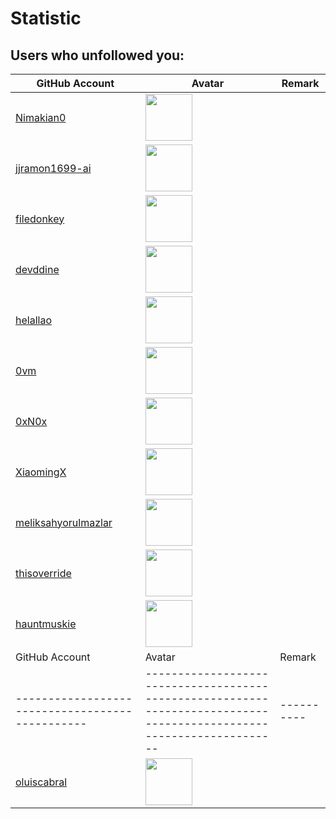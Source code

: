 # Statistic
## Users who unfollowed you:
| GitHub Account                                                | Avatar                                                                                                                             | Remark   |
|---------------------------------------------------------------|------------------------------------------------------------------------------------------------------------------------------------|----------|
| [Nimakian0](https://github.com/Nimakian0)                     | <a href="https://github.com/Nimakian0"><img src="https://github.com/Nimakian0.png" width=75px height=75px></a>                     |          |
| [jjramon1699-ai](https://github.com/jjramon1699-ai)           | <a href="https://github.com/jjramon1699-ai"><img src="https://github.com/jjramon1699-ai.png" width=75px height=75px></a>           |          |
| [filedonkey](https://github.com/filedonkey)                   | <a href="https://github.com/filedonkey"><img src="https://github.com/filedonkey.png" width=75px height=75px></a>                   |          |
| [devddine](https://github.com/devddine)                       | <a href="https://github.com/devddine"><img src="https://github.com/devddine.png" width=75px height=75px></a>                       |          |
| [helallao](https://github.com/helallao)                       | <a href="https://github.com/helallao"><img src="https://github.com/helallao.png" width=75px height=75px></a>                       |          |
| [0vm](https://github.com/0vm)                                 | <a href="https://github.com/0vm"><img src="https://github.com/0vm.png" width=75px height=75px></a>                                 |          |
| [0xN0x](https://github.com/0xN0x)                             | <a href="https://github.com/0xN0x"><img src="https://github.com/0xN0x.png" width=75px height=75px></a>                             |          |
| [XiaomingX](https://github.com/XiaomingX)                     | <a href="https://github.com/XiaomingX"><img src="https://github.com/XiaomingX.png" width=75px height=75px></a>                     |          |
| [meliksahyorulmazlar](https://github.com/meliksahyorulmazlar) | <a href="https://github.com/meliksahyorulmazlar"><img src="https://github.com/meliksahyorulmazlar.png" width=75px height=75px></a> |          |
| [thisoverride](https://github.com/thisoverride)               | <a href="https://github.com/thisoverride"><img src="https://github.com/thisoverride.png" width=75px height=75px></a>               |          |
| [hauntmuskie](https://github.com/hauntmuskie)                 | <a href="https://github.com/hauntmuskie"><img src="https://github.com/hauntmuskie.png" width=75px height=75px></a>                 |          |## Users who followed you yesterday:
| GitHub Account                                | Avatar                                                                                                             | Remark   |
|-----------------------------------------------|--------------------------------------------------------------------------------------------------------------------|----------|
| [oluiscabral](https://github.com/oluiscabral) | <a href="https://github.com/oluiscabral"><img src="https://github.com/oluiscabral.png" width=75px height=75px></a> |          |